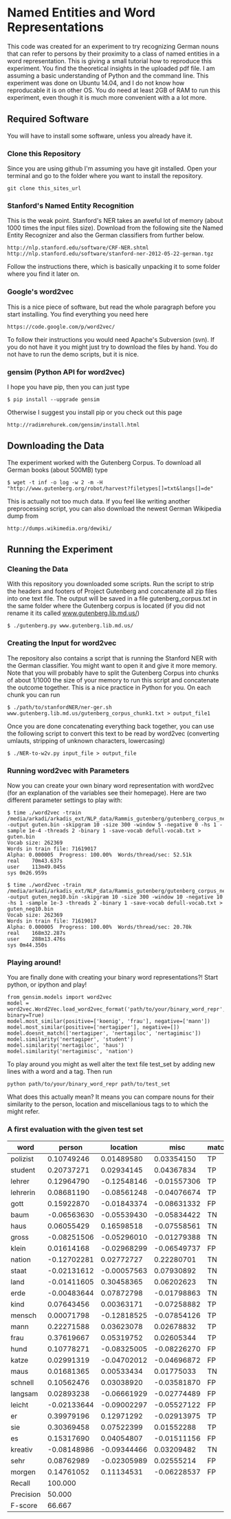 # Named Entities and Word Representations

This code was created for an experiment to try recognizing German nouns that can refer to persons by their proximity to a class of named entities in a word representation. This is giving a small tutorial how to reproduce this experiment. You find the theoretical insights in the uploaded pdf file.
I am assuming a basic understanding of Python and the command line. This experiment was done on Ubuntu 14.04, and I do not know how reproducable it is on other OS. You do need at least 2GB of RAM to run this experiment, even though it is much more convenient with a a lot more.

## Required Software

You will have to install some software, unless you already have it. 

### Clone this Repository

Since you are using github I'm assuming you have git installed. Open your terminal and go to the folder where you want to install the repository.
    
    git clone this_sites_url

### Stanford's Named Entity Recognition

This is the weak point. Stanford's NER takes an aweful lot of memory (about 1000 times the input files size).
Download from the following site the Named Entity Recognizer and also the German classifiers from further below.
    
    http://nlp.stanford.edu/software/CRF-NER.shtml
    http://nlp.stanford.edu/software/stanford-ner-2012-05-22-german.tgz
Follow the instructions there, which is basically unpacking it to some folder where you find it later on.

### Google's word2vec

This is a nice piece of software, but read the whole paragraph before you start installing. You find everything you need here
    
    https://code.google.com/p/word2vec/
To follow their instructions you would need Apache's Subversion (svn). If you do not have it you might just try to download the files by hand.
You do not have to run the demo scripts, but it is nice.

### gensim (Python API for word2vec)

I hope you have pip, then you can just type
    
    $ pip install --upgrade gensim    
Otherwise I suggest you install pip or you check out this page
    
    http://radimrehurek.com/gensim/install.html

## Downloading the Data

The experiment worked with the Gutenberg Corpus. To download all German books (about 500MB) type
    
    $ wget -t inf -o log -w 2 -m -H "http://www.gutenberg.org/robot/harvest?filetypes[]=txt&langs[]=de"
    
This is actually not too much data. If you feel like writing another preprocessing script, you can also download the newest German Wikipedia dump from
    
    http://dumps.wikimedia.org/dewiki/

## Running the Experiment

### Cleaning the Data

With this repository you downloaded some scripts.
Run the script to strip the headers and footers of Project Gutenberg and concatenate all zip files into one text file. The output will be saved in a file gutenberg_corpus.txt in the same folder where the Gutenberg corpus is located (if you did not rename it its called www.gutenberg.lib.md.us/)

    $ ./gutenberg.py www.gutenberg.lib.md.us/

### Creating the Input for word2vec

The repository also contains a script that is running the Stanford NER with the German classifier. You might want to open it and give it more memory. Note that you will probably have to split the Gutenberg Corpus into chunks of about 1/1000 the size of your memory to run this script and concatenate the outcome together. This is a nice practice in Python for you.
On each chunk you can run

    $ ./path/to/stanfordNER/ner-ger.sh www.gutenberg.lib.md.us/gutenberg_corpus_chunk1.txt > output_file1

Once you are done concatenating everything back together, you can use the following script to convert this text to be read by word2vec (converting umlauts, stripping of unknown characters, lowercasing)

    $ ./NER-to-w2v.py input_file > output_file
 
### Running word2vec with Parameters
   
Now you can create your own binary word representation with word2vec (for an explanation of the variables see their homepage). Here are two different parameter settings to play with:

    $ time ./word2vec -train /media/arkadi/arkadis_ext/NLP_data/Rammis_gutenberg/gutenberg_corpus_ner_real_clean.txt -output guten.bin -skipgram 10 -size 300 -window 5 -negative 0 -hs 1 -sample 1e-4 -threads 2 -binary 1 -save-vocab defull-vocab.txt > guten.bin
    Vocab size: 262369
    Words in train file: 71619017
    Alpha: 0.000005  Progress: 100.00%  Words/thread/sec: 52.51k  
    real	70m43.637s
    user	113m49.045s
    sys	0m26.959s

    $ time ./word2vec -train /media/arkadi/arkadis_ext/NLP_data/Rammis_gutenberg/gutenberg_corpus_ner_real_clean.txt -output guten_neg10.bin -skipgram 10 -size 300 -window 10 -negative 10 -hs 1 -sample 1e-3 -threads 2 -binary 1 -save-vocab defull-vocab.txt > guten_neg10.bin
    Vocab size: 262369
    Words in train file: 71619017
    Alpha: 0.000005  Progress: 100.00%  Words/thread/sec: 20.70k  
    real	168m32.287s
    user	288m13.476s
    sys	0m44.350s

### Playing around!

You are finally done with creating your binary word representations?! Start python, or ipython and play!
    
    from gensim.models import word2vec
    model = word2vec.Word2Vec.load_word2vec_format('path/to/your/binary_word_repr', binary=True)
    model.most_similar(positive=['koenig', 'frau'], negative=['mann'])
    model.most_similar(positive=['nertagiper'], negative=[])
    model.doesnt_match(['nertagiper', 'nertagiloc', 'nertagimisc'])
    model.similarity('nertagiper', 'student')
    model.similarity('nertagiloc', 'haus')
    model.similarity('nertagimisc', 'nation')

To play around you might as well alter the text file test_set by adding new lines with a word and a tag. Then run
    
    python path/to/your/binary_word_repr path/to/test_set

What does this actually mean? It means you can compare nouns for their similarity to the person, location and miscellanious tags to to which the might refer.

### A first evaluation with the given test set
|word           	|person   	|location 	|misc     	|match |
| ----------------- | --------- | --------- | --------- | ---- |
|polizist       	|0.10749246	|0.01489580	|0.03354150	|TP |
|student        	|0.20737271	|0.02934145	|0.04367834	|TP |
|lehrer         	|0.12964790	|-0.12548146	|-0.01557306	|TP|
|lehrerin       	|0.08681190	|-0.08561248	|-0.04076674	|TP|
|gott           	|0.15922870	|-0.01843374	|-0.08631332	|FP|
|baum           	|-0.06563630	|-0.05539430	|-0.05834422	|TN|
|haus           	|0.06055429	|0.16598518	|-0.07558561	|TN|
|gross          	|-0.08251506	|-0.05296010	|-0.01279388	|TN|
|klein          	|0.01614168	|-0.02968299	|-0.06549737	|FP|
|nation         	|-0.12702281	|0.02772727	|0.22280701	|TN|
|staat          	|-0.02131612	|-0.00057563	|0.07930892	|TN|
|land           	|-0.01411605	|0.30458365	|0.06202623	|TN|
|erde           	|-0.00483644	|0.07872798	|-0.01798863	|TN|
|kind           	|0.07643456	|0.00363171	|-0.07258882	|TP|
|mensch         	|0.00071798	|-0.12818525	|-0.07854126	|TP|
|mann           	|0.22271588	|0.03623078	|0.02678832	|TP|
|frau           	|0.37619667	|0.05319752	|0.02605344	|TP|
|hund           	|0.10778271	|-0.08325005	|-0.08226270	|FP|
|katze          	|0.02991319	|-0.04702012	|-0.04696872	|FP|
|maus           	|0.01681365	|0.00533434	|0.01775033	|TN|
|schnell        	|0.10562476	|0.03038920	|-0.03581870	|FP|
|langsam        	|0.02893238	|-0.06661929	|-0.02774489	|FP|
|leicht         	|-0.02133644	|-0.09002297	|-0.05527122	|FP|
|er             	|0.39979196	|0.12971292	|-0.02913975	|TP|
|sie            	|0.30369458	|0.07522399	|0.01552288	|TP|
|es             	|0.15317690	|0.04054807	|-0.01511156	|FP|
|kreativ        	|-0.08148986	|-0.09344466	|0.03209482	|TN|
|sehr           	|0.08762989	|-0.02305989	|0.02555214	|FP|
|morgen         	|0.14761052	|0.11134531	|-0.06228537	|FP|
|Recall	|100.000| | | |
|Precision |50.000| | | |
|F-score|	66.667| | | |



